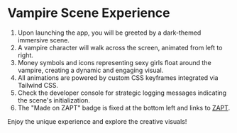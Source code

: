 # Vampire Scene Experience

1. Upon launching the app, you will be greeted by a dark-themed immersive scene.
2. A vampire character will walk across the screen, animated from left to right.
3. Money symbols and icons representing sexy girls float around the vampire, creating a dynamic and engaging visual.
4. All animations are powered by custom CSS keyframes integrated via Tailwind CSS.
5. Check the developer console for strategic logging messages indicating the scene's initialization.
6. The "Made on ZAPT" badge is fixed at the bottom left and links to [ZAPT](https://www.zapt.ai).

Enjoy the unique experience and explore the creative visuals!
